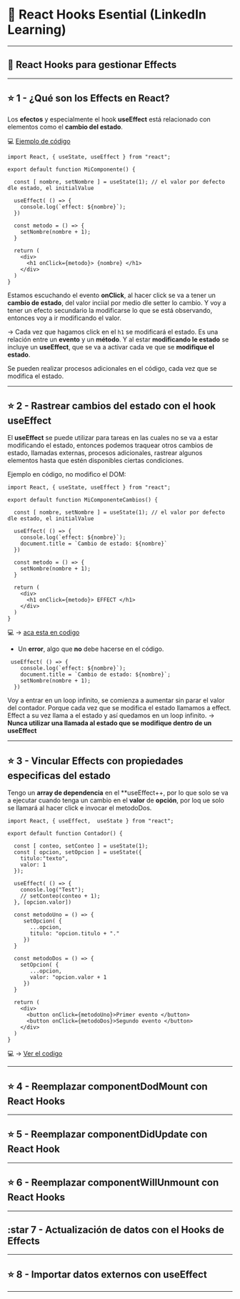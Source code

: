 # :book: React Hooks Esential (LinkedIn Learning)

---

## :star2: React Hooks para gestionar Effects

---

## :star: 1 -  ¿Qué son los Effects en React? 


Los **efectos** y especialmente el hook **useEffect** está relacionado con elementos como el **cambio del estado**.

:computer: [Ejemplo de código](https://github.com/eugenia1984/react-varios-cursos/blob/main/05_react_hook_esencial/effects_en_react/MiComponente.jsx)


```JSX
import React, { useState, useEffect } from "react";

export default function MiComponente() {
  
  const [ nombre, setNombre ] = useState(1); // el valor por defecto dle estado, el initialValue
                                         
  useEffect( () => {
    console.log(`effect: ${nombre}`);
  })
  
  const metodo = () => {
    setNombre(nombre + 1);
  }
  
  return (
    <div>
      <h1 onClick={metodo}> {nombre} </h1>
    </div>
  )
}
```

Estamos escuchando el evento **onClick**, al hacer click se va a tener un **cambio de estado**, del valor inciial por medio dle setter lo cambio. Y voy a tener un efecto secundario la modificarse lo que se está observando, entonces voy a ir modificando el valor.

-> Cada vez que hagamos click en el ```h1``` se modificará el estado. Es una relación entre un **evento** y un **método**. Y al estar **modificando le estado** se incluye un **useEffect**, que se va a activar cada ve que se **modifique el estado**.

Se pueden realizar procesos adicionales en el código, cada vez que se modifica el estado.

---

## :star: 2 - Rastrear cambios del estado con el hook useEffect

El **useEffect** se puede utilizar para tareas en las cuales no se va a estar modificando el estado, entonces podemos traquear otros cambios de estado, llamadas externas, procesos adicionales, rastrear algunos elementos hasta que estén disponibles ciertas condiciones.


Ejemplo en código, no modifico el DOM:

```JSX
import React, { useState, useEffect } from "react";

export default function MiComponenteCambios() {
  
  const [ nombre, setNombre ] = useState(1); // el valor por defecto dle estado, el initialValue
                                         
  useEffect( () => {
    console.log(`effect: ${nombre}`);
    document.title = `Cambio de estado: ${nombre}`
  })
  
  const metodo = () => {
    setNombre(nombre + 1);
  }
  
  return (
    <div>
      <h1 onClick={metodo}> EFFECT </h1>
    </div>
  )
}
```

:computer: -> [aca esta en codigo](https://github.com/eugenia1984/react-varios-cursos/blob/main/05_react_hook_esencial/effects_en_react/MiComponenteCambios.jsx)

- Un **error**, algo que **no** debe hacerse en el código.
```JSX
 useEffect( () => {
    console.log(`effect: ${nombre}`);
    document.title = `Cambio de estado: ${nombre}`;
    setNombre(nombre + 1);
  })
```

Voy a entrar en un loop infinito, se comienza a aumentar sin parar el valor del contador. Porque cada vez que se modifica el estado llamamos a effect. Effect a su vez llama a el estado y así quedamos en un loop infinito. -> **Nunca utilizar una llamada al estado que se modifique dentro de un useEffect**

---

## :star: 3 - Vincular Effects con propiedades especificas del estado

Tengo un **array de dependencia** en el **useEffect++, por lo que solo se va a ejecutar cuando tenga un cambio en el **valor** de **opción**, por loq ue solo se llamará al hacer click e invocar el metodoDos.

```JSX
import React, { useEffect,  useState } from "react";

export default function Contador() {
  
  const [ conteo, setConteo ] = useState(1);
  const [ opcion, setOpcion ] = useState({ 
    titulo:"texto", 
    valor: 1
  });
  
  useEffect( () => {
    conosle.log("Test");
    // setConteo(conteo + 1);
  }, [opcion.valor])
  
  const metodoUno = () => {
     setOpcion( { 
       ...opcion,
       titulo: "opcion.titulo + "."
     })
  }
  
  const metodoDos = () => {
    setOpcion( { 
       ...opcion,
       valor: "opcion.valor + 1
     })
  }
  
  return (
    <div>
      <button onClick={metodoUno}>Primer evento </button>
      <button onClick={metodoDos}>Segundo evento </button>
    </div>
  )
}
```

:computer: -> [Ver el codigo](https://github.com/eugenia1984/react-varios-cursos/blob/main/05_react_hook_esencial/effects_en_react/Contador.jsx)


---

## :star: 4 - Reemplazar componentDodMount con React Hooks

---

## :star: 5 - Reemplazar componentDidUpdate con React Hook

---

## :star: 6 - Reemplazar componentWillUnmount con React Hooks

---

## :star 7 - Actualización de datos con el Hooks de Effects

---

## :star: 8 - Importar datos externos con useEffect

---
